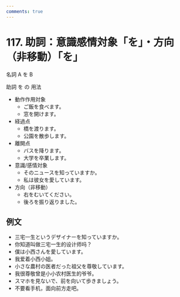 ```yaml
---
comments: true
---
```


# 117. 助詞：意識感情対象「を」・方向（非移動）「を」

名詞 A を B

助詞 を の 用法

- 動作作用対象
    - ご飯を食べます。
    - 窓を開けます。
- 経過点
    - 橋を渡ります。
    - 公園を散歩します。
- 離開点
    - バスを降ります。
    - 大学を卒業します。
- 意識/感情対象
    - そのニュースを知っていますか。
    - 私は彼女を愛しています。
- 方向（非移動）
    - 右をむいてください。
    - 後ろを振り返りました。

## 例文

- 三宅一生というデザイナーを知っていますか。
- 你知道叫做三宅一生的设计师吗？
- 僕は小西さんを愛しています。
- 我爱着小西小姐。
- 小さな農村の医者だった祖父を尊敬しています。
- 我很尊敬曾是小小农村医生的爷爷。
- スマホを見ないで、前を向いて歩きましょう。
- 不要看手机，面向前方走吧。
